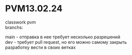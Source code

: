 # PVM13.02.24
classwork pvm  
branchs:  

main - отправка в нее требует несколько разрешений  
dev - требует pull request, но его можно самому закрыть  
разработку вести в своих ветках
